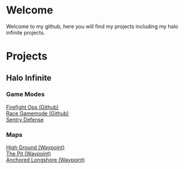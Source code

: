 # Welcome
Welcome to my github, here you will find my projects including my halo infinite projects.
# Projects
## Halo Infinite
### Game Modes
[Firefight Ops (Github)](https://github.com/artificeslab/firefight-ops) <br>
[Race Gamemode (Github)](https://github.com/artificeslab/race-mode) <br>
[Sentry Defense]()
### Maps
[High Ground (Waypoint)](https://www.halowaypoint.com/halo-infinite/ugc/maps/b9168aff-1646-4005-9acf-8a632aaccd95) <br>
[The Pit (Waypoint)](https://www.halowaypoint.com/halo-infinite/ugc/maps/ac771b36-b6ba-4d0f-ad2e-3200a6597db2) <br>
[Anchored Longshore (Waypoint)](https://www.halowaypoint.com/halo-infinite/ugc/maps/e66bb6d6-8f0b-4b3b-8f76-c8563e73e250)


